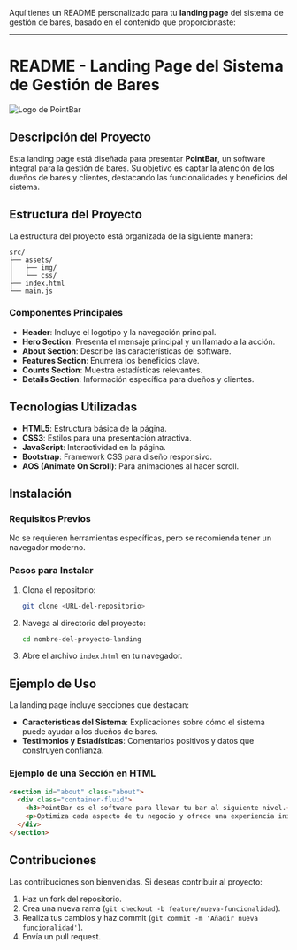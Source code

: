 Aquí tienes un README personalizado para tu **landing page** del sistema de gestión de bares, basado en el contenido que proporcionaste:

---

# README - Landing Page del Sistema de Gestión de Bares

![Logo de PointBar](https://i.postimg.cc/pVnsYgWV/landingpage-preview.png)

## Descripción del Proyecto

Esta landing page está diseñada para presentar **PointBar**, un software integral para la gestión de bares. Su objetivo es captar la atención de los dueños de bares y clientes, destacando las funcionalidades y beneficios del sistema.

## Estructura del Proyecto

La estructura del proyecto está organizada de la siguiente manera:

```
src/
├── assets/
│   ├── img/
│   └── css/
├── index.html
└── main.js
```

### Componentes Principales

- **Header**: Incluye el logotipo y la navegación principal.
- **Hero Section**: Presenta el mensaje principal y un llamado a la acción.
- **About Section**: Describe las características del software.
- **Features Section**: Enumera los beneficios clave.
- **Counts Section**: Muestra estadísticas relevantes.
- **Details Section**: Información específica para dueños y clientes.

## Tecnologías Utilizadas

- **HTML5**: Estructura básica de la página.
- **CSS3**: Estilos para una presentación atractiva.
- **JavaScript**: Interactividad en la página.
- **Bootstrap**: Framework CSS para diseño responsivo.
- **AOS (Animate On Scroll)**: Para animaciones al hacer scroll.

## Instalación

### Requisitos Previos

No se requieren herramientas específicas, pero se recomienda tener un navegador moderno.

### Pasos para Instalar

1. Clona el repositorio:
   ```bash
   git clone <URL-del-repositorio>
   ```

2. Navega al directorio del proyecto:
   ```bash
   cd nombre-del-proyecto-landing
   ```

3. Abre el archivo `index.html` en tu navegador.

## Ejemplo de Uso

La landing page incluye secciones que destacan:

- **Características del Sistema**: Explicaciones sobre cómo el sistema puede ayudar a los dueños de bares.
- **Testimonios y Estadísticas**: Comentarios positivos y datos que construyen confianza.

### Ejemplo de una Sección en HTML

```html
<section id="about" class="about">
  <div class="container-fluid">
    <h3>PointBar es el software para llevar tu bar al siguiente nivel.</h3>
    <p>Optimiza cada aspecto de tu negocio y ofrece una experiencia inigualable a tus clientes.</p>
  </div>
</section>
```

## Contribuciones

Las contribuciones son bienvenidas. Si deseas contribuir al proyecto:

1. Haz un fork del repositorio.
2. Crea una nueva rama (`git checkout -b feature/nueva-funcionalidad`).
3. Realiza tus cambios y haz commit (`git commit -m 'Añadir nueva funcionalidad'`).
4. Envía un pull request.
